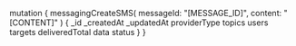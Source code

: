 mutation {
    messagingCreateSMS(
        messageId: "[MESSAGE_ID]",
        content: "[CONTENT]"
    ) {
        _id
        _createdAt
        _updatedAt
        providerType
        topics
        users
        targets
        deliveredTotal
        data
        status
    }
}
